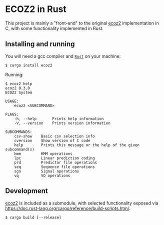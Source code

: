 # ECOZ2 in Rust

This project is mainly a "front-end" to the original
[ecoz2](https://github.com/ecoz2/ecoz2) implementation in C,
with some functionality implemented in Rust.

## Installing and running

You will need a gcc compiler and
[`Rust`](https://www.rust-lang.org/tools/install)
on your machine:

    $ cargo install ecoz2
    

Running:

    $ ecoz2 help
    ecoz2 0.3.0
    ECOZ2 System
    
    USAGE:
        ecoz2 <SUBCOMMAND>
    
    FLAGS:
        -h, --help       Prints help information
        -V, --version    Prints version information
    
    SUBCOMMANDS:
        csv-show    Basic csv selection info
        cversion    Show version of C code
        help        Prints this message or the help of the given subcommand(s)
        hmm         HMM operations
        lpc         Linear prediction coding
        prd         Predictor file operations
        seq         Sequence file operations
        sgn         Signal operations
        vq          VQ operations


## Development

[ecoz2](https://github.com/ecoz2/ecoz2) is included as a submodule,
with selected functionality exposed via
https://doc.rust-lang.org/cargo/reference/build-scripts.html.

    $ cargo build [--release]
